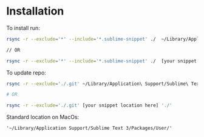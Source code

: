 # Installation

To install run:
```bash
rsync -r --exclude='*' --include='*.sublime-snippet' ./  ~/Library/Application\ Support/Sublime\ Text\ 3/Packages/User/

// OR

rsync -r --exclude='*' --include='*.sublime-snippet' ./  [your snippet location here]
```

To update repo:
```bash
rsync -r --exclude='./.git' ~/Library/Application\ Support/Sublime\ Text\ 3/Packages/User/*.sublime-snippet './'

# OR

rsync -r --exclude='./.git' [your snippet location here] './'
```

Standard location on MacOs:
```
'~/Library/Application Support/Sublime Text 3/Packages/User/'
```